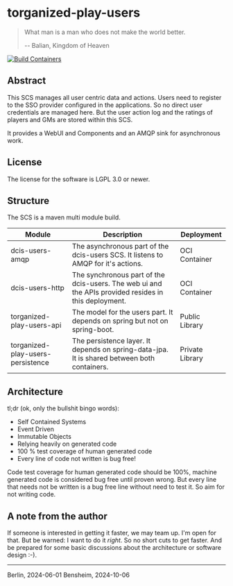 # torganized-play-users

> What man is a man who does not make the world better.
>
> -- Balian, Kingdom of Heaven

[![Build Containers](https://github.com/Paladins-Inn/torganized-play-users/actions/workflows/build-artifacts.yaml/badge.svg)](https://github.com/Paladins-Inn/torganized-play-users/actions/workflows/build-artifacts.yaml)

## Abstract

This SCS manages all user centric data and actions.
Users need to register to the SSO provider configured in the applications.
So no direct user credentials are managed here.
But the user action log and the ratings of players and GMs are stored within this SCS.

It provides a  WebUI and Components and an AMQP sink for asynchronous work.

## License

The license for the software is LGPL 3.0 or newer.

## Structure

The SCS is a maven multi module build.

Module | Description | Deployment
----|----|----
dcis-users-amqp | The asynchronous part of the dcis-users SCS. It listens to AMQP for it's actions. | OCI Container
dcis-users-http | The synchronous part of the dcis-users. The web ui and the APIs provided resides in this deployment. | OCI Container
torganized-play-users-api | The model for the users part. It depends on spring but not on spring-boot. | Public Library
torganized-play-users-persistence | The persistence layer. It depends on spring-data-jpa. It is shared between both containers. | Private Library

## Architecture

tl;dr (ok, only the bullshit bingo words):

* Self Contained Systems
* Event Driven
* Immutable Objects
* Relying heavily on generated code
* 100 % test coverage of human generated code
* Every line of code not written is bug free!

Code test coverage for human generated code should be 100%, machine generated code is considered bug free until proven wrong.
But every line that needs not be written is a bug free line without need to test it. So aim for not writing code.

## A note from the author

If someone is interested in getting it faster, we may team up.
I'm open for that.
But be warned: I want to do it _right_.
So no short cuts to get faster.
And be prepared for some basic discussions about the architecture or software design :-).

---
Berlin, 2024-06-01
Bensheim, 2024-10-06
